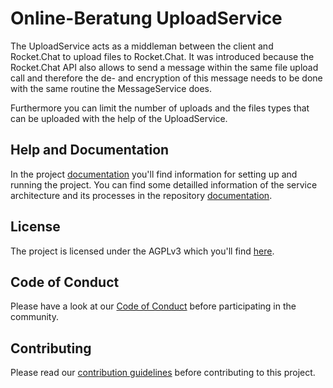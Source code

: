 # Online-Beratung UploadService

The UploadService acts as a middleman between the client and Rocket.Chat to upload files to Rocket.Chat.
It was introduced because the Rocket.Chat API also allows to send a message within the same file upload call and therefore the de- and encryption of this message needs to be done with the same routine the MessageService does.

Furthermore you can limit the number of uploads and the files types that can be uploaded with the help of the UploadService.

## Help and Documentation
In the project [documentation](https://onlineberatung.github.io/documentation/docs/setup/setup-backend) you'll find information for setting up and running the project.
You can find some detailled information of the service architecture and its processes in the repository [documentation](https://github.com/Onlineberatung/onlineBeratung-uploadService/tree/master/documentation).

## License
The project is licensed under the AGPLv3 which you'll find [here](LICENSE.md).

## Code of Conduct
Please have a look at our [Code of Conduct](https://github.com/Onlineberatung/.github/blob/master/CODE_OF_CONDUCT.md) before participating in the community.

## Contributing
Please read our [contribution guidelines](https://github.com/Onlineberatung/.github/blob/master/CONTRIBUTING.md) before contributing to this project.
